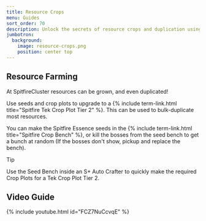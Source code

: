 ```yaml
---
title: Resource Crops
menu: Guides
sort_order: 70
description: Unlock the secrets of resource crops and duplication using Spitfire crop plots and seeds. 
jumbotron:
  background:
    image: resource-crops.png
    position: center top
---
```


## Resource Farming

At SpitfireCluster resources can be grown, and even duplicated!

Use seeds and crop plots to upgrade to a {% include term-link.html title="Spitfire Tek Crop Plot Tier 2" %}.  This can be used to bulk-duplicate most resources.

You can make the Spitfire Essence seeds in the {% include term-link.html title="Spitfire Crop Bench" %}, or kill the bosses from the seed bench to get a bunch at random (If the bosses don't show, pickup and replace the bench).

<div class="markdown-alert markdown-alert-tip">
<p class="markdown-alert-title">Tip</p>
<p>Use the Seed Bench inside an S+ Auto Crafter to quickly make the required Crop Plots for a Tek Crop Plot Tier 2.</p>
</div>

## Video Guide

{% include youtube.html id="FCZ7NuCcvqE" %}
